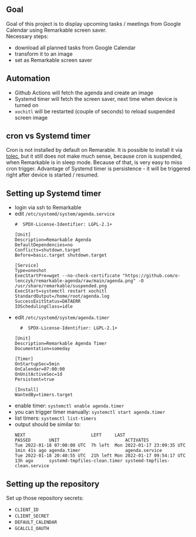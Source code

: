 ## Goal
Goal of this project is to display upcoming tasks / meetings from Google Calendar using Remarkable screen saver.  
Necessary steps:
- download all planned tasks from Google Calendar
- transform it to an image
- set as Remarkable screen saver

## Automation
- Github Actions will fetch the agenda and create an image
- Systemd timer will fetch the screen saver, next time when device is turned on
- `xochitl` will be restarted (couple of seconds) to reload suspended screen image

## cron vs Systemd timer
Cron is not installed by default on Remarable. It is possible to install it via [tolec](https://toltec-dev.org/), but it still does not make much sense, because cron is suspended, when Remarkable is in sleep mode. Because of that, is very easy to miss cron trigger. Advantage of Systemd timer is persistence - it will be triggered right after device is started / resumed.

## Setting up Systemd timer
- login via ssh to Remarkable
- edit `/etc/systemd/system/agenda.service`
  ```
  #  SPDX-License-Identifier: LGPL-2.1+

  [Unit]
  Description=Remarkable Agenda
  DefaultDependencies=no
  Conflicts=shutdown.target
  Before=basic.target shutdown.target

  [Service]
  Type=oneshot
  ExecStartPre=wget --no-check-certificate "https://github.com/o-lenczyk/remarkable-agenda/raw/main/agenda.png" -O /usr/share/remarkable/suspended.png
  ExecStart=systemctl restart xochitl
  StandardOutput=/home/root/agenda.log
  SuccessExitStatus=DATAERR
  IOSchedulingClass=idle
  ```
- edit `/etc/systemd/system/agenda.timer`
  ```
    #  SPDX-License-Identifier: LGPL-2.1+

  [Unit]
  Description=Remarkable Agenda Timer
  Documentation=someday

  [Timer]
  OnStartupSec=5min
  OnCalendar=07:00:00
  OnUnitActiveSec=1d
  Persistent=true

  [Install]
  WantedBy=timers.target

  ```
- enable timer: `systemctl enable agenda.timer`
- you can trigger timer manually: `systemctl start agenda.timer`
- list timers: `systemctl list-timers`
- output should be similar to:
  ```
  NEXT                         LEFT     LAST                         PASSED       UNIT                         ACTIVATES
  Tue 2022-01-18 07:00:00 UTC  7h left  Mon 2022-01-17 23:09:35 UTC  1min 41s ago agenda.timer                 agenda.service
  Tue 2022-01-18 20:40:55 UTC  21h left Mon 2022-01-17 09:54:17 UTC  13h ago      systemd-tmpfiles-clean.timer systemd-tmpfiles-clean.service
  ```

## Setting up the repository
Set up those repository secrets:
- `CLIENT_ID`
- `CLIENT_SECRET`
- `DEFAULT_CALENDAR`
- `GCALCLI_OAUTH`